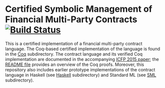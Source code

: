 # Certified Symbolic Management of Financial Multi-Party Contracts [![Build Status](https://travis-ci.org/HIPERFIT/contracts.svg?branch=master)](https://travis-ci.org/HIPERFIT/contracts)

This is a certified implementation of a financial multi-party contract
language. The Coq-based certified implementation of the language is
found in the [Coq](Coq) subdirectory. The contract language and its
verified Coq implementation are documented in the accompanying
[ICFP 2015 paper](doc/icfp2015.pdf);
the [README file](Coq/README.md) provides an overview of the Coq
proofs. Moreover, this repository also includes earlier prototype
implementations of the contract language in Haskell (see
[Haskell](Haskell) subdirectory) and Standard ML (see [SML](SML)
subdirectory).
